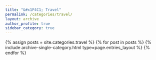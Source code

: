 ```yaml
---
title: "&#x1F4C1; Travel"
permalink: /categories/travel/
layout: archive
author_profile: true
sidebar_category: true
---
```


{% assign posts = site.categories.travel %}
{% for post in posts %}
  {% include archive-single-category.html type=page.entries_layout %}
{% endfor %}
